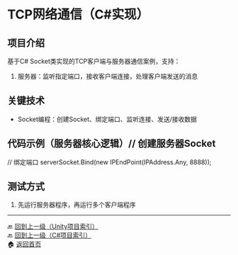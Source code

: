 # TCP网络通信（C#实现）

## 项目介绍
基于C# Socket类实现的TCP客户端与服务器通信案例，支持：
1. 服务器：监听指定端口，接收客户端连接，处理客户端发送的消息

## 关键技术
- Socket编程：创建Socket、绑定端口、监听连接、发送/接收数据

## 代码示例（服务器核心逻辑）// 创建服务器Socket

// 绑定端口
serverSocket.Bind(new IPEndPoint(IPAddress.Any, 8888));

## 测试方式
1. 先运行服务器程序，再运行多个客户端程序

---
🔙 [回到上一级（Unity项目索引）](index.md)  
🔙 [回到上一级（C#项目索引）](../CSharp/index.md)  
🏠 [返回首页](../../../../index.md)
